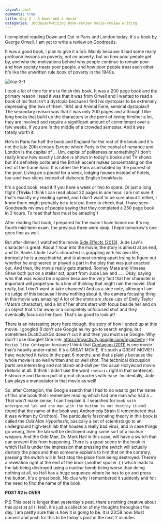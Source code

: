 ```yaml
---
layout: post
comments: true
title: Day 2 - A book and a movie
categories: 100daysofwriting book-review movie-review writing
---
```


I completed reading Down and Out in Paris and London today. It's a book by
George Orwell. I am yet to write a review on Goodreads.

It was a good book, I plan to give it a 5/5. Mainly because it had some really
profound lessons on poverty, not _on_ poverty, but on _how_ poor people get by,
and why the motivations behind why people continue to remain poor and how
society treats poor people, and how poor people treat each other. It's like the
unwritten rule book of poverty in the 1940s.

![day-2-1](/blog/public/img/day-2-1.jpg)

I took a lot of time for me to finish this book. It was a 200 page book and the
primary reason I read it was that it was from Orwell and I wanted to read a book
of his that isn't a dystopia because I find his dystopias to be extremely
depressing (the two of them: 1984 and Animal Farm, seminal dystopias!) The
secondary reason was that it was only 200 pages and although I like long books
that build up the characters to the point of loving him/her a lot, they are
involved and require a significant amount of commitment over a few weeks, if you
are in the middle of a crowded semester. And it was totally worth it.

He's in Paris for half the book and England for the rest of the book and it's
not the late 20th century Europe where Paris is the capital of ramance and
London is the capital of ... Um, capital of politeness or something? I don't
really know how exactly London is shown in today's books and TV shows but it's
definitely polite and the British accent makes concentrating on the rest of the
frame hard. It is rather the Paris as inhabited by the poorest of the poor.
Living on a pound for a week, lodging houses instead of hotels,
tea-and-two-slices instead of elaborate English breakfasts.

It's a good book, read it if you have a week or two to spare. Or just a long
flight (**Trivia:** I think I can read about 30 pages in one hour. I am not sure
if that's exactly my reading speed, and I don't want to be sure about it either,
I know there might probably be a test out there to check that. I have seen
Goodreads reviews of people saying that they completed a 250 page book in 3
hours. To read that fast must be amazing!)

After reading that book, I prepared for the exam I have tomorrow. It's my fourth
mid-term exam, the previous three were _okay_. I hope tomorrow's one goes fine
as well.

But after dinner, I watched the movie [Side Effects
(2013)](http://www.imdb.com/title/tt2053463/?ref_=fn_al_tt_1). Jude Law's
character is great. About 1 hour into the movie, the story is almost at an end,
and Dr. Banks (Jude Law's character) is grappling with his own life, ironically
he is a psychiatrist, and is almost coming apart trying to figure out whether he
engineered or played a part in the play that was just enacted out. And then, the
movie really gets started. Rooney Mara and Vinessa Shaw both put on a stellar
act, apart from Jude Law and ... . Okay, saying who that was would be a spoiler
because the very fact that her character is important will propel you to a line
of thinking that might ruin the movie. (Not really, but I don't want to take
chances!) And as a side note, although I am no judge of this because I know
nothing about it, the camera focusing thing in this movie was amazing! A lot of
the shots are close-ups of Emily Taylor (Mara's character), and a lot of her
shots start with focus beside her and on an object that's far away or a
completely unfocused shot and they eventually focus on her face. That's so good
to look at!

There is an interesting story here though, the story of how I ended up at this
movie. I googled (I don't use Google as my go-to search engine, but sometimes
DuckDuckGo doesn't cut it and then you must use Google. Why don't I use Google?
One link: https://myactivity.google.com/myactivity ) for `Movies like Contagion`
because I think that [Contagion
(2011)](http://www.imdb.com/title/tt1598778/?ref_=fn_al_tt_1) is one movie
that's heavily under-rated. It's a GREAT MOVIE. It's such a GREAT MOVIE! I have
watched it twice in the past 6 months, and that's plainly because the whole
movie is so well written and so well shot. The technical discussion parts are
interesting and not bland-and-dull per the usual Hollywood movie rhetoric at
all. (I think I didn't use the word `rhetoric` right in that sentence).
Fishburne and Damon pull of great characters with ease. Incidentally, Jude Law
plays a manipulator in that movie as well!

So, after Contagion, the Google search that I had to do was to get the name of
this one book that I remember reading which had one man who had a ... That won't
make sense, I can't explain it. I searched for `book with underground lab and
one man with the button to not destroy it` and found that the name of the book
was Andromeda Strain (I remembered that it was written by Crichton). The
particularly fascinating theory in this book is called the _Odd Man Hypothesis_,
basically a set of scientists go to an underground high-tech lab that houses a
really bad virus, and in case things go wrong, then the lab will be destroyed
using some sort of a nuclear weapon. And the Odd Man, Dr. Mark Hall in this
case, will have a switch that can prevent this from happening. There is a great
scene in the book in which Hall is under the impression that pressing the switch
will actually destory the place and then someone explains to him that on the
contrary, pressing the switch will in fact stop the place from being destroyed.
There's a revelation right at the end of the book (another spoiler :( ) which
leads to the lab being destroyed using a nuclear bomb being worse than doing
nothing at all, so Hall has a huge sequence where he has to go and press the
button. It's a great book. No clue why I remembered it suddenly and felt the
need to find the name of the book.

**POST #2 is OVER**

P.S This post is longer than yesterday's post, there's nothing creative about
this post at all (I feel), it's just a collection of my thoughts throughout the
day. I am pretty sure this is how it is going to be. It is 23:58 now. Must
commit and push for this to be today's post in the next 2 minutes.
